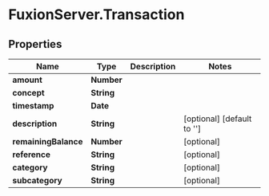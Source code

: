 # FuxionServer.Transaction

## Properties

Name | Type | Description | Notes
------------ | ------------- | ------------- | -------------
**amount** | **Number** |  | 
**concept** | **String** |  | 
**timestamp** | **Date** |  | 
**description** | **String** |  | [optional] [default to &#39;&#39;]
**remainingBalance** | **Number** |  | [optional] 
**reference** | **String** |  | [optional] 
**category** | **String** |  | [optional] 
**subcategory** | **String** |  | [optional] 


